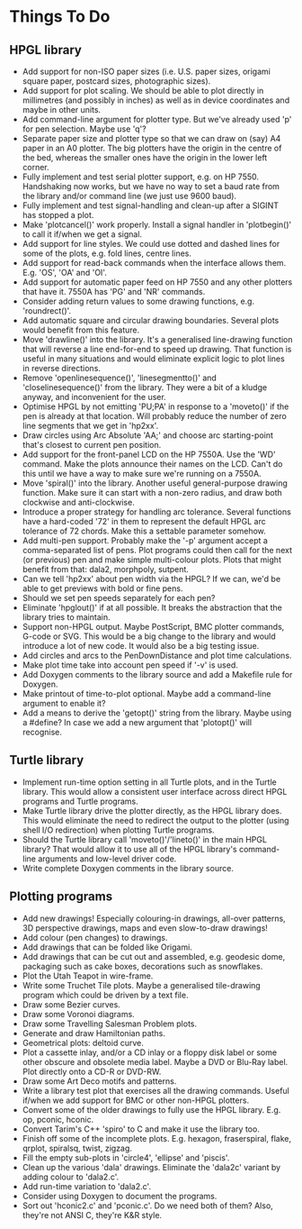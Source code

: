 # Things To Do

## HPGL library
* Add support for non-ISO paper sizes (i.e. U.S. paper sizes,
origami square paper, postcard sizes, photographic sizes).
* Add support for plot scaling. We should be able to plot directly
in millimetres (and possibly in inches) as well as in device
coordinates and maybe in other units.
* Add command-line argument for plotter type. But we've already used
'p' for pen selection. Maybe use 'q'?
* Separate paper size and plotter type so that we can draw on (say)
A4 paper in an A0 plotter. The big plotters have the origin in the
centre of the bed, whereas the smaller ones have the origin in the
lower left corner.
* Fully implement and test serial plotter support, e.g. on HP 7550.
Handshaking now works, but we have no way to set a baud rate from
the library and/or command line (we just use 9600 baud).
* Fully implement and test signal-handling and clean-up after a
SIGINT has stopped a plot.
* Make 'plotcancel()' work properly. Install a signal handler in 'plotbegin()'
to call it if/when we get a signal.
* Add support for line styles. We could use dotted and dashed lines
for some of the plots, e.g. fold lines, centre lines.
* Add support for read-back commands when the interface allows them.
E.g. 'OS', 'OA' and 'OI'.
* Add support for automatic paper feed on HP 7550 and any other plotters
that have it. 7550A has 'PG' and 'NR' commands.
* Consider adding return values to some drawing functions, e.g. 'roundrect()'.
* Add automatic square and circular drawing boundaries. Several plots
would benefit from this feature.
* Move 'drawline()' into the library. It's a generalised line-drawing
function that will reverse a line end-for-end to speed up drawing.
That function is useful in many situations and would eliminate
explicit logic to plot lines in reverse directions.
* Remove 'openlinesequence()', 'linesegmentto()' and 'closelinesequence()'
from the library. They were a bit of a kludge anyway, and inconvenient
for the user.
* Optimise HPGL by not emitting 'PU;PA' in response to a 'moveto()'
if the pen is already at that location. Will probably reduce the number
of zero line segments that we get in 'hp2xx'.
* Draw circles using Arc Absolute 'AA;' and choose arc starting-point
that's closest to current pen position.
* Add support for the front-panel LCD on the HP 7550A. Use the 'WD'
command. Make the plots announce their names on the LCD. Can't do
this until we have a way to make sure we're running on a 7550A.
* Move 'spiral()' into the library. Another useful general-purpose
drawing function. Make sure it can start with a non-zero radius, and draw
both clockwise and anti-clockwise.
* Introduce a proper strategy for handling arc tolerance. Several
functions have a hard-coded '72' in them to represent the default HPGL
arc tolerance of 72 chords. Make this a settable parameter somehow.
* Add multi-pen support. Probably make the '-p' argument accept a
comma-separated list of pens. Plot programs could then call for the
next (or previous) pen and make simple multi-colour plots.
Plots that might benefit from that: dala2, morphpoly, sutpent.
* Can we tell 'hp2xx' about pen width via the HPGL? If we can, we'd
be able to get previews with bold or fine pens.
* Should we set pen speeds separately for each pen?
* Eliminate 'hpglout()' if at all possible. It breaks the abstraction
that the library tries to maintain.
* Support non-HPGL output. Maybe PostScript, BMC plotter commands,
G-code or SVG. This would be a big change to the library and would
introduce a lot of new code. It would also be a big testing issue.
* Add circles and arcs to the PenDownDistance and plot time calculations.
* Make plot time take into account pen speed if '-v' is used.
* Add Doxygen comments to the library source and add a Makefile rule for Doxygen.
* Make printout of time-to-plot optional. Maybe add a command-line argument
to enable it?
* Add a means to derive the 'getopt()' string from the library. Maybe
using a #define? In case we add a new argument that 'plotopt()' will
recognise.

## Turtle library
* Implement run-time option setting in all Turtle plots, and in the
Turtle library. This would allow a consistent user interface across
direct HPGL programs and Turtle programs.
* Make Turtle library drive the plotter directly, as the HPGL library
does. This would eliminate the need to redirect the output to the
plotter (using shell I/O redirection) when plotting Turtle programs.
* Should the Turtle library call 'moveto()'/'lineto()' in the main
HPGL library? That would allow it to use all of the HPGL library's
command-line arguments and low-level driver code.
* Write complete Doxygen comments in the library source.

## Plotting programs
* Add new drawings! Especially colouring-in drawings, all-over patterns,
3D perspective drawings, maps and even slow-to-draw drawings!
* Add colour (pen changes) to drawings.
* Add drawings that can be folded like Origami.
* Add drawings that can be cut out and assembled, e.g. geodesic dome,
packaging such as cake boxes, decorations such as snowflakes.
* Plot the Utah Teapot in wire-frame.
* Write some Truchet Tile plots. Maybe a generalised tile-drawing
program which could be driven by a text file.
* Draw some Bezier curves.
* Draw some Voronoi diagrams.
* Draw some Travelling Salesman Problem plots.
* Generate and draw Hamiltonian paths.
* Geometrical plots: deltoid curve.
* Plot a cassette inlay, and/or a CD inlay or a floppy disk label or
some other obscure and obsolete media label. Maybe a DVD or Blu-Ray
label. Plot directly onto a CD-R or DVD-RW.
* Draw some Art Deco motifs and patterns.
* Write a library test plot that exercises all the drawing commands.
Useful if/when we add support for BMC or other non-HPGL plotters.
* Convert some of the older drawings to fully use the HPGL library.
E.g. op, pconic, hconic.
* Convert Tarim's C++ 'spiro' to C and make it use the library too.
* Finish off some of the incomplete plots. E.g. hexagon, fraserspiral,
flake, qrplot, spiralsq, twist, zigzag.
* Fill the empty sub-plots in 'circle4', 'ellipse' and 'piscis'.
* Clean up the various 'dala' drawings. Eliminate the 'dala2c' variant
by adding colour to 'dala2.c'.
* Add run-time variation to 'dala2.c'.
* Consider using Doxygen to document the programs.
* Sort out 'hconic2.c' and 'pconic.c'. Do we need both of them?
Also, they're not ANSI C, they're K&R style.
